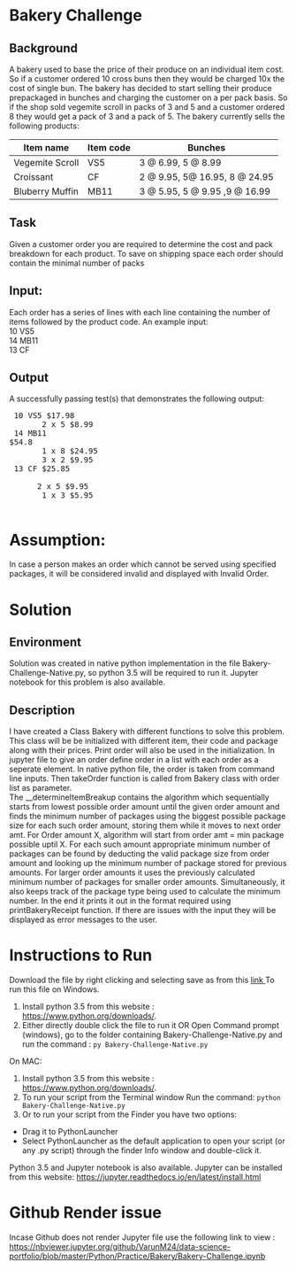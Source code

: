 # Bakery Challenge

## Background
A bakery used to base the price of their produce on an individual item cost. So if a customer ordered 10
cross buns then they would be charged 10x the cost of single bun. The bakery has decided to start
selling their produce prepackaged in bunches and charging the customer on a per pack basis. So if the
shop sold vegemite scroll in packs of 3 and 5 and a customer ordered 8 they would get a pack of 3 and
a pack of 5. The bakery currently sells the following products:

| Item name | Item code | Bunches|
|-----------|-----------|----------|
|Vegemite Scroll| VS5|3 @ 6.99, 5 @ 8.99|
| Croissant | CF | 2 @ 9.95, 5@ 16.95, 8 @ 24.95|
|Bluberry Muffin|MB11|3 @ 5.95, 5 @ 9.95 ,9 @ 16.99|

## Task
Given a customer order you are required to determine the cost and pack breakdown for each product.
To save on shipping space each order should contain the minimal number of packs

## Input:
Each order has a series of lines with each line containing the number of items followed by the product
code. An example input:<br>
10 VS5<br>
14 MB11<br>
13 CF

## Output
A successfully passing test(s) that demonstrates the following output:<br><pre>
10 VS5 $17.98<br>
&nbsp;&nbsp;&nbsp;&nbsp;&nbsp;&nbsp;2 x 5 $8.99<br>
14 MB11 $54.8<br>
&nbsp;&nbsp;&nbsp;&nbsp;&nbsp;&nbsp;1 x 8 $24.95<br>
&nbsp;&nbsp;&nbsp;&nbsp;&nbsp;&nbsp;3 x 2 $9.95<br>
13 CF $25.85<br>
&nbsp;&nbsp;&nbsp;&nbsp;&nbsp;&nbsp;2 x 5 $9.95<br>
&nbsp;&nbsp;&nbsp;&nbsp;&nbsp;&nbsp;1 x 3 $5.95<br>
</pre>

# Assumption:
In case a person makes an order which cannot be served using specified packages, it will be considered invalid and displayed with Invalid Order.
# Solution
## Environment
Solution was created in native python implementation in the file Bakery-Challenge-Native.py, so python 3.5 will be required to run it.
Jupyter notebook for this problem is also available.

## Description
I have created a Class Bakery with different functions to solve this problem. 
This class will be be initialized with different item, their code and package along with their prices. Print order will also be used in the initialization. 
In jupyter file to give an order define order in a list with each order as a seperate element. In native python file, the order is taken from command line inputs. Then takeOrder function is called from Bakery class with order list as parameter.<br>
The __determineItemBreakup contains the algorithm which sequentially starts from lowest possible order amount until the given order amount and finds the minimum number of 
 packages using the biggest possible package size for each such order amount, storing them while it moves to next order amt.
 For Order amount X, algorithm will start from order amt = min package possible uptil X. For each such amount appropriate minimum
 number of packages can be found by deducting the valid package size from order amount and looking up the minimum number of package
 stored for previous amounts. 
For larger order amounts it uses the previously calculated minimum number of packages  for smaller order amounts. Simultaneously,
 it also keeps track of the package type being used to calculate the minimum number. In the end it prints it out in the format 
 required using printBakeryReceipt function.
 If there are issues with the input they will be displayed as error messages to the user.
 # Instructions to Run
 Download the file by right clicking and selecting save as from this <a href="https://raw.githubusercontent.com/VarunM24/data-science-portfolio/master/Python/Practice/Bakery/Bakery-Challenge-Native.py" >link </a> 
 To run this file on Windows. 
1. Install python 3.5 from this website : https://www.python.org/downloads/. 
2. Either directly double click the file to run it 
OR
Open Command prompt (windows), go to the folder containing Bakery-Challenge-Native.py and run the command :
`py Bakery-Challenge-Native.py`

On MAC:
1. Install python 3.5 from this website : https://www.python.org/downloads/. 
2. To run your script from the Terminal window 
   Run the command: `python Bakery-Challenge-Native.py`
3. Or to run your script from the Finder you have two options:
- Drag it to PythonLauncher
- Select PythonLauncher as the default application to open your script (or any .py script) through the finder Info window and double-click it.

Python 3.5 and Jupyter notebook is also available. Jupyter can be installed from this website:
https://jupyter.readthedocs.io/en/latest/install.html<br>
 
 # Github Render issue 
 Incase Github does not render Jupyter file use the following link to view :
 https://nbviewer.jupyter.org/github/VarunM24/data-science-portfolio/blob/master/Python/Practice/Bakery/Bakery-Challenge.ipynb
